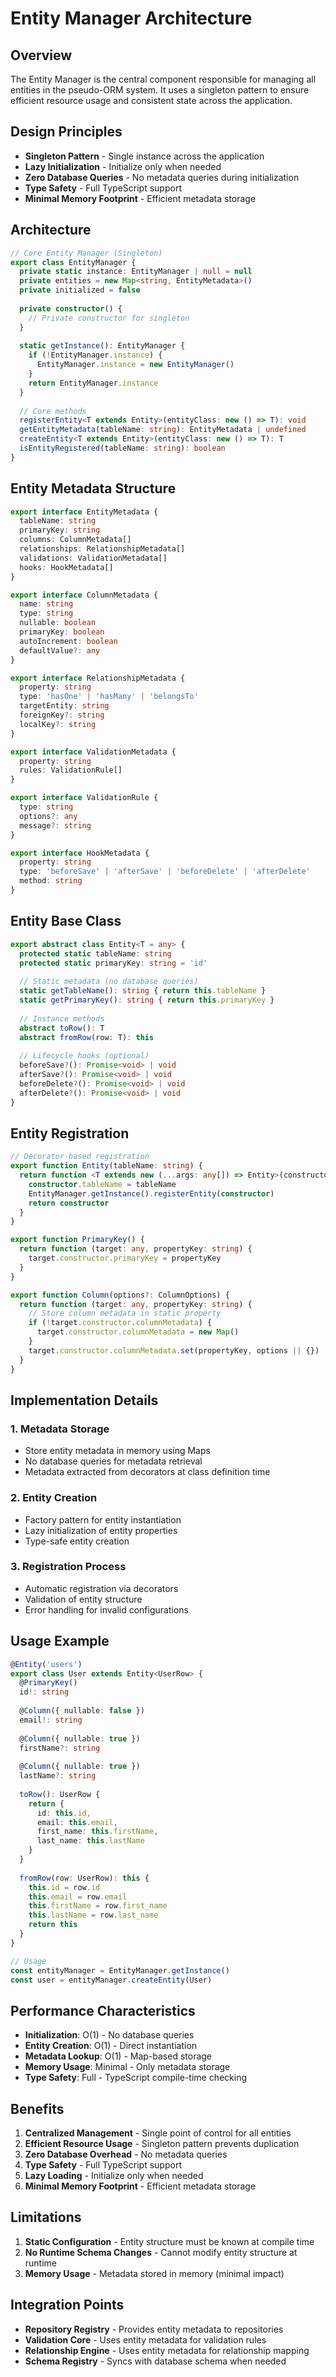 # Entity Manager Architecture

## Overview

The Entity Manager is the central component responsible for managing all entities in the pseudo-ORM system. It uses a singleton pattern to ensure efficient resource usage and consistent state across the application.

## Design Principles

- **Singleton Pattern** - Single instance across the application
- **Lazy Initialization** - Initialize only when needed
- **Zero Database Queries** - No metadata queries during initialization
- **Type Safety** - Full TypeScript support
- **Minimal Memory Footprint** - Efficient metadata storage

## Architecture

```typescript
// Core Entity Manager (Singleton)
export class EntityManager {
  private static instance: EntityManager | null = null
  private entities = new Map<string, EntityMetadata>()
  private initialized = false
  
  private constructor() {
    // Private constructor for singleton
  }
  
  static getInstance(): EntityManager {
    if (!EntityManager.instance) {
      EntityManager.instance = new EntityManager()
    }
    return EntityManager.instance
  }
  
  // Core methods
  registerEntity<T extends Entity>(entityClass: new () => T): void
  getEntityMetadata(tableName: string): EntityMetadata | undefined
  createEntity<T extends Entity>(entityClass: new () => T): T
  isEntityRegistered(tableName: string): boolean
}
```

## Entity Metadata Structure

```typescript
export interface EntityMetadata {
  tableName: string
  primaryKey: string
  columns: ColumnMetadata[]
  relationships: RelationshipMetadata[]
  validations: ValidationMetadata[]
  hooks: HookMetadata[]
}

export interface ColumnMetadata {
  name: string
  type: string
  nullable: boolean
  primaryKey: boolean
  autoIncrement: boolean
  defaultValue?: any
}

export interface RelationshipMetadata {
  property: string
  type: 'hasOne' | 'hasMany' | 'belongsTo'
  targetEntity: string
  foreignKey?: string
  localKey?: string
}

export interface ValidationMetadata {
  property: string
  rules: ValidationRule[]
}

export interface ValidationRule {
  type: string
  options?: any
  message?: string
}

export interface HookMetadata {
  property: string
  type: 'beforeSave' | 'afterSave' | 'beforeDelete' | 'afterDelete'
  method: string
}
```

## Entity Base Class

```typescript
export abstract class Entity<T = any> {
  protected static tableName: string
  protected static primaryKey: string = 'id'
  
  // Static metadata (no database queries)
  static getTableName(): string { return this.tableName }
  static getPrimaryKey(): string { return this.primaryKey }
  
  // Instance methods
  abstract toRow(): T
  abstract fromRow(row: T): this
  
  // Lifecycle hooks (optional)
  beforeSave?(): Promise<void> | void
  afterSave?(): Promise<void> | void
  beforeDelete?(): Promise<void> | void
  afterDelete?(): Promise<void> | void
}
```

## Entity Registration

```typescript
// Decorator-based registration
export function Entity(tableName: string) {
  return function <T extends new (...args: any[]) => Entity>(constructor: T) {
    constructor.tableName = tableName
    EntityManager.getInstance().registerEntity(constructor)
    return constructor
  }
}

export function PrimaryKey() {
  return function (target: any, propertyKey: string) {
    target.constructor.primaryKey = propertyKey
  }
}

export function Column(options?: ColumnOptions) {
  return function (target: any, propertyKey: string) {
    // Store column metadata in static property
    if (!target.constructor.columnMetadata) {
      target.constructor.columnMetadata = new Map()
    }
    target.constructor.columnMetadata.set(propertyKey, options || {})
  }
}
```

## Implementation Details

### 1. Metadata Storage
- Store entity metadata in memory using Maps
- No database queries for metadata retrieval
- Metadata extracted from decorators at class definition time

### 2. Entity Creation
- Factory pattern for entity instantiation
- Lazy initialization of entity properties
- Type-safe entity creation

### 3. Registration Process
- Automatic registration via decorators
- Validation of entity structure
- Error handling for invalid configurations

## Usage Example

```typescript
@Entity('users')
export class User extends Entity<UserRow> {
  @PrimaryKey()
  id!: string
  
  @Column({ nullable: false })
  email!: string
  
  @Column({ nullable: true })
  firstName?: string
  
  @Column({ nullable: true })
  lastName?: string
  
  toRow(): UserRow {
    return {
      id: this.id,
      email: this.email,
      first_name: this.firstName,
      last_name: this.lastName
    }
  }
  
  fromRow(row: UserRow): this {
    this.id = row.id
    this.email = row.email
    this.firstName = row.first_name
    this.lastName = row.last_name
    return this
  }
}

// Usage
const entityManager = EntityManager.getInstance()
const user = entityManager.createEntity(User)
```

## Performance Characteristics

- **Initialization**: O(1) - No database queries
- **Entity Creation**: O(1) - Direct instantiation
- **Metadata Lookup**: O(1) - Map-based storage
- **Memory Usage**: Minimal - Only metadata storage
- **Type Safety**: Full - TypeScript compile-time checking

## Benefits

1. **Centralized Management** - Single point of control for all entities
2. **Efficient Resource Usage** - Singleton pattern prevents duplication
3. **Zero Database Overhead** - No metadata queries
4. **Type Safety** - Full TypeScript support
5. **Lazy Loading** - Initialize only when needed
6. **Minimal Memory Footprint** - Efficient metadata storage

## Limitations

1. **Static Configuration** - Entity structure must be known at compile time
2. **No Runtime Schema Changes** - Cannot modify entity structure at runtime
3. **Memory Usage** - Metadata stored in memory (minimal impact)

## Integration Points

- **Repository Registry** - Provides entity metadata to repositories
- **Validation Core** - Uses entity metadata for validation rules
- **Relationship Engine** - Uses entity metadata for relationship mapping
- **Schema Registry** - Syncs with database schema when needed
